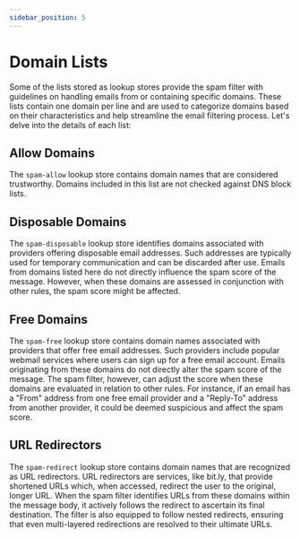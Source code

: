 ```yaml
---
sidebar_position: 5
---
```


# Domain Lists

Some of the lists stored as lookup stores provide the spam filter with guidelines on handling emails from or containing specific domains. These lists contain one domain per line and are used to categorize domains based on their characteristics and help streamline the email filtering process. Let's delve into the details of each list:

## Allow Domains

The `spam-allow` lookup store contains domain names that are considered trustworthy. Domains included in this list are not checked against DNS block lists.

## Disposable Domains

The `spam-disposable` lookup store identifies domains associated with providers offering disposable email addresses. Such addresses are typically used for temporary communication and can be discarded after use. Emails from domains listed here do not directly influence the spam score of the message. However, when these domains are assessed in conjunction with other rules, the spam score might be affected.

## Free Domains

The `spam-free` lookup store contains domain names associated with providers that offer free email addresses. Such providers include popular webmail services where users can sign up for a free email account. Emails originating from these domains do not directly alter the spam score of the message. The spam filter, however, can adjust the score when these domains are evaluated in relation to other rules. For instance, if an email has a "From" address from one free email provider and a "Reply-To" address from another provider, it could be deemed suspicious and affect the spam score.

## URL Redirectors

The `spam-redirect` lookup store contains domain names that are recognized as URL redirectors. URL redirectors are services, like bit.ly, that provide shortened URLs which, when accessed, redirect the user to the original, longer URL.  When the spam filter identifies URLs from these domains within the message body, it actively follows the redirect to ascertain its final destination. The filter is also equipped to follow nested redirects, ensuring that even multi-layered redirections are resolved to their ultimate URLs.

